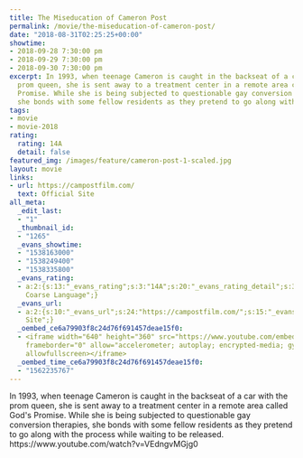 ```yaml
---
title: The Miseducation of Cameron Post
permalink: /movie/the-miseducation-of-cameron-post/
date: "2018-08-31T02:25:25+00:00"
showtime:
- 2018-09-28 7:30:00 pm
- 2018-09-29 7:30:00 pm
- 2018-09-30 7:30:00 pm
excerpt: In 1993, when teenage Cameron is caught in the backseat of a car with the
  prom queen, she is sent away to a treatment center in a remote area called God&#8217;s
  Promise. While she is being subjected to questionable gay conversion therapies,
  she bonds with some fellow residents as they pretend to go along with [&hellip;]
tags:
- movie
- movie-2018
rating:
  rating: 14A
  detail: false
featured_img: /images/feature/cameron-post-1-scaled.jpg
layout: movie
links:
- url: https://campostfilm.com/
  text: Official Site
all_meta:
  _edit_last:
  - "1"
  _thumbnail_id:
  - "1265"
  _evans_showtime:
  - "1538163000"
  - "1538249400"
  - "1538335800"
  _evans_rating:
  - a:2:{s:13:"_evans_rating";s:3:"14A";s:20:"_evans_rating_detail";s:31:"Sexual Content,
    Coarse Language";}
  _evans_url:
  - a:2:{s:10:"_evans_url";s:24:"https://campostfilm.com/";s:15:"_evans_url_name";s:13:"Official
    Site";}
  _oembed_ce6a79903f8c24d76f691457deae15f0:
  - <iframe width="640" height="360" src="https://www.youtube.com/embed/VEdngvMGjg0?feature=oembed"
    frameborder="0" allow="accelerometer; autoplay; encrypted-media; gyroscope; picture-in-picture"
    allowfullscreen></iframe>
  _oembed_time_ce6a79903f8c24d76f691457deae15f0:
  - "1562235767"
---
```


<div class="overview" dir="auto">In 1993, when teenage Cameron is caught in the backseat of a car with the prom queen, she is sent away to a treatment center in a remote area called God's Promise. While she is being subjected to questionable gay conversion therapies, she bonds with some fellow residents as they pretend to go along with the process while waiting to be released. https://www.youtube.com/watch?v=VEdngvMGjg0 </div>